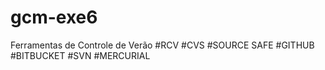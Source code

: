 # gcm-exe6

Ferramentas de Controle de Verão
#RCV
#CVS
#SOURCE SAFE
#GITHUB
#BITBUCKET
#SVN
#MERCURIAL
